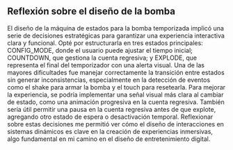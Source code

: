 ## Reflexión sobre el diseño de la bomba  

El diseño de la máquina de estados para la bomba temporizada implicó una serie de decisiones estratégicas para garantizar una experiencia 
interactiva clara y funcional. Opté por estructurarla en tres estados principales: CONFIG_MODE, donde el usuario puede ajustar el tiempo
inicial; COUNTDOWN, que gestiona la cuenta regresiva; y EXPLODE, que representa el final del temporizador con una alerta visual.
Una de las mayores dificultades fue manejar correctamente la transición entre estados sin generar inconsistencias, especialmente en la 
detección de eventos como el shake para armar la bomba y el touch para resetearla. Para mejorar la experiencia, se podría implementar una 
señal visual más clara al cambiar de estado, como una animación progresiva en la cuenta regresiva. También sería útil permitir una pausa en 
la cuenta regresiva antes de que explote, agregando otro estado de espera o desactivación temporal. Reflexionar sobre estas decisiones me 
permitió ver cómo el diseño de interacciones en sistemas dinámicos es clave en la creación de experiencias inmersivas, algo fundamental en 
mi camino en el diseño de entretenimiento digital.
